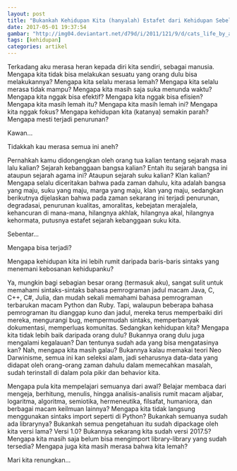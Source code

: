 ```yaml
---
layout: post
title: "Bukankah Kehidupan Kita (hanyalah) Estafet dari Kehidupan Sebelumnya?"
date: 2017-05-01 19:37:54
gambar: "http://img04.deviantart.net/d79d/i/2011/121/9/d/cats_life_by_apofiss-d3fb1qw.jpg"
tags: [kehidupan]
categories: artikel
---
```


Terkadang aku merasa heran kepada diri kita sendiri, sebagai manusia. Mengapa kita tidak bisa melakukan sesuatu yang orang dulu bisa melakukannya? Mengapa kita selalu merasa lemah? Mengapa kita selalu merasa tidak mampu? Mengapa kita masih saja suka menunda waktu? Mengapa kita nggak bisa efektif? Mengapa kita nggak bisa efisien? Mengapa kita masih lemah itu? Mengapa kita masih lemah ini? Mengapa kita nggak fokus? Mengapa kehidupan kita (katanya) semakin parah? Mengapa mesti terjadi penurunan?

Kawan...

Tidakkah kau merasa semua ini aneh?

Pernahkah kamu didongengkan oleh orang tua kalian tentang sejarah masa lalu kalian? Sejarah kebanggaan bangsa kalian? Entah itu sejarah bangsa ini ataupun sejarah agama ini? Ataupun sejarah suku kalian? Klan kalian? Mengapa selalu diceritakan bahwa pada zaman dahulu, kita adalah bangsa yang maju, suku yang maju, marga yang maju, klan yang maju, sedangkan berikutnya dijelaskan bahwa pada zaman sekarang ini terjadi penurunan, degradasai, penurunan kualitas, amoralitas, kebejatan merajalela, kehancuran di mana-mana, hilangnya akhlak, hilangnya akal, hilangnya kehormata, putusnya estafet sejarah kebanggaan suku kita.

Sebentar...

Mengapa bisa terjadi?

Mengapa kehidupan kita ini lebih rumit daripada baris-baris sintaks yang menemani kebosanan kehidupanku?

Ya, mungkin bagi sebagian besar orang (termasuk aku), sangat sulit untuk memahami sintaks-sintaks bahasa pemrograman jadul macam Java, C, C++, C#, Julia, dan mudah sekali memahami bahasa pemrograman terbarukan macam Python dan Ruby. Tapi, walaupun beberapa bahasa pemrograman itu dianggap kuno dan jadul, mereka terus memperbaiki diri mereka, mengurangi bug, mempermudah sintaks, memperbanyak dokumentasi, memperluas komunitas. Sedangkan kehidupan kita? Mengapa kita tidak lebih baik daripada orang dulu? Bukannya orang dulu juga mengalami kegalauan? Dan tentunya sudah ada yang bisa mengatasinya kan? Nah, mengapa kita masih galau? Bukannya kalau memakai teori Neo Darwinisme, semua ini kan seleksi alam, jadi seharusnya data-data yang didapat oleh orang-orang zaman dahulu dalam memecahkan masalah, sudah terinstall di dalam pola pikir dan behavior kita.

Mengapa pula kita mempelajari semuanya dari awal? Belajar membaca dari mengeja, berhitung, menulis, hingga analisis-analisis rumit macam aljabar, logaritma, algoritma, semiotika, hermeneutika, filsafat, humaniora, dan berbagai macam keilmuan lainnya? Mengapa kita tidak langsung menggunakan sintaks import seperti di Python? Bukankah semuanya sudah ada librarynya? Bukankah semua pengetahuan itu sudah dipackage oleh kita versi lama? Versi 1.0? Bukannya sekarang kita sudah versi 2017.5? Mengapa kita masih saja belum bisa mengimport library-library yang sudah tersedia? Mengapa juga kita masih merasa bahwa kita lemah?

Mari kita renungkan...




